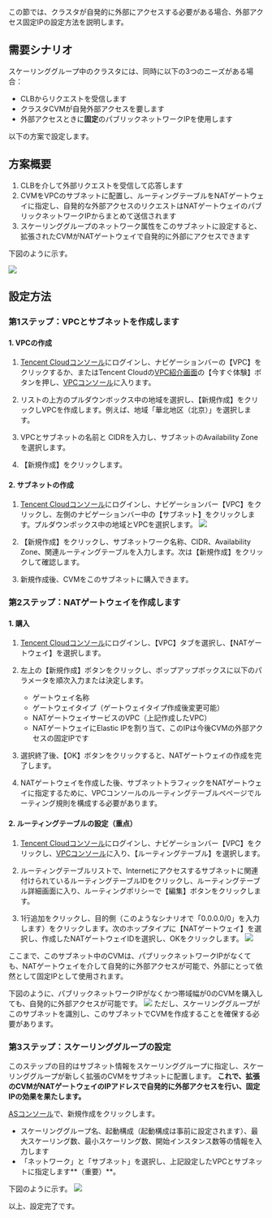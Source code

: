 この節では、クラスタが自発的に外部にアクセスする必要がある場合、外部アクセス固定IPの設定方法を説明します。

## 需要シナリオ

スケーリンググループ中のクラスタには、同時に以下の3つのニーズがある場合：
- CLBからリクエストを受信します
- クラスタCVMが自発外部アクセスを要します
- 外部アクセスときに**固定**のパブリックネットワークIPを使用します

以下の方案で設定します。

## 方案概要
1. CLBを介して外部リクエストを受信して応答します
2. CVMをVPCのサブネットに配置し、ルーティングテーブルをNATゲートウェイに指定し、自発的な外部アクセスのリクエストはNATゲートウェイのパブリックネットワークIPからまとめて送信されます
3. スケーリンググループのネットワーク属性をこのサブネットに設定すると、拡張されたCVMがNATゲートウェイで自発的に外部にアクセスできます

下図のように示す。

![](https://mc.qcloudimg.com/static/img/9cccdddfe99dbc065c97cad27448ed9f/image.png)



## 設定方法

### 第1ステップ：VPCとサブネットを作成します

#### **1. VPCの作成**

1. [Tencent Cloudコンソール](https://console.cloud.tencent.com/)にログインし、ナビゲーションバーの【VPC】をクリックするか、またはTencent Cloudの[VPC紹介画面](https://intl.cloud.tencent.com/product/vpc.html)の【今すぐ体験】ボタンを押し、[VPCコンソール](https://console.cloud.tencent.com/vpc/)に入ります。

2. リストの上方のプルダウンボックス中の地域を選択し、【新規作成】をクリックしVPCを作成します。例えば、地域「華北地区（北京）」を選択します。

3. VPCとサブネットの名前と CIDRを入力し、サブネットのAvailability Zoneを選択します。

4. 【新規作成】をクリックします。


#### **2. サブネットの作成**

1. [Tencent Cloudコンソール](https://console.cloud.tencent.com/)にログインし、ナビゲーションバー【VPC】をクリックし、左側のナビゲーションバー中の【サブネット】をクリックします。プルダウンボックス中の地域とVPCを選択します。
![](https://mc.qcloudimg.com/static/img/02c52c44678a56597b4d7053f8f8c467/3.jpg)

2. 【新規作成】をクリックし、サブネットワーク名称、CIDR、Availability Zone、関連ルーティングテーブルを入力します。次は【新規作成】をクリックして確認します。

3. 新規作成後、CVMをこのサブネットに購入できます。


### 第2ステップ：NATゲートウェイを作成します
#### **1. 購入**
1. [Tencent Cloudコンソール](https://console.cloud.tencent.com/)にログインし、【VPC】タブを選択し、【NATゲートウェイ】を選択します。

2. 左上の【新規作成】ボタンをクリックし、ポップアップボックスに以下のパラメータを順次入力または決定します。
	- ゲートウェイ名称
	- ゲートウェイタイプ（ゲートウェイタイプ作成後変更可能）
	- NATゲートウェイサービスのVPC（上記作成したVPC）
	- NATゲートウェイにElastic IPを割り当て、このIPは今後CVMの外部アクセスの固定IPです

3. 選択終了後、【OK】ボタンをクリックすると、NATゲートウェイの作成を完了します。

4. NATゲートウェイを作成した後、サブネットトラフィックをNATゲートウェイに指定するために、VPCコンソールのルーティングテーブルぺページでルーティング規則を構成する必要があります。

#### **2. ルーティングテーブルの設定（重点）**
1. [Tencent Cloudコンソール](https://console.cloud.tencent.com/)にログインし、ナビゲーションバー【VPC】をクリックし、[VPCコンソール](https://console.cloud.tencent.com/vpc/vpc?rid=8)に入り、【ルーティングテーブル】を選択します。

2. ルーティングテーブルリストで、Internetにアクセスするサブネットに関連付けられているルーティングテーブルIDをクリックし、ルーティングテーブル詳細画面に入り、ルーティングポリシーで【編集】ボタンをクリックします。

3. 1行追加をクリックし、目的側（このようなシナリオで「0.0.0.0/0」を入力します）をクリックします。次のホップタイプに【NATゲートウェイ】を選択し、作成したNATゲートウェイIDを選択し、OKをクリックします。
![](https://mc.qcloudimg.com/static/img/3cd89bc5f80c66fd88c27cfc4e08d785/1.jpg)

ここまで、このサブネット中のCVMは、パブリックネットワークIPがなくても、NATゲートウェイを介して自発的に外部アクセスが可能で、外部にとって依然として固定IPとして使用されます。

下図のように、パブリックネットワークIPがなくかつ帯域幅が0のCVMを購入しても、自発的に外部アクセスが可能です。
![](https://mc.qcloudimg.com/static/img/17ed153e06272885b56764781d9ab581/49.jpg)
ただし、スケーリンググループがこのサブネットを識別し、このサブネットでCVMを作成することを確保する必要があります。

### 第3ステップ：スケーリンググループの設定
このステップの目的はサブネット情報をスケーリンググループに指定し、スケーリンググループが新しく拡張のCVMをサブネットに配置します。
**これで、拡張のCVMがNATゲートウェイのIPアドレスで自発的に外部アクセスを行い、固定IPの効果を果たします。**

[ASコンソール](https://console.cloud.tencent.com/autoscaling/config)で、新規作成をクリックします。

- スケーリンググループ名、起動構成（起動構成は事前に設定されます）、最大スケーリング数、最小スケーリング数、開始インスタンス数等の情報を入力します
- 「ネットワーク」と「サブネット」を選択し、上記設定したVPCとサブネットに指定します**（重要）**。

下図のように示す。
![](https://mc.qcloudimg.com/static/img/699ee5bde186a9d4686684346032eba5/16.jpg)

以上、設定完了です。

